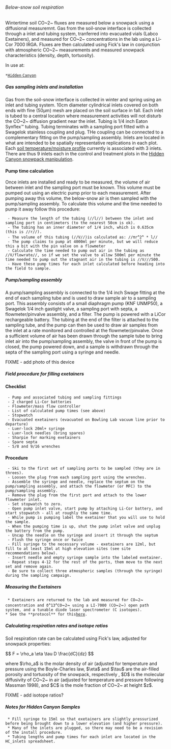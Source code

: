 ###### Below-snow soil respiration

Wintertime soil CO~2~ fluxes are measured below a snowpack using a
diffusional measuremnt. Gas from the soil-snow interface is collected
through a inlet and tubing system, tranferred into evacuated vials
(Labco Exetainers), and measured for CO~2~ concentrations in the lab
using a Li-Cor 7000 IRGA. Fluxes are then calculated using Fick's law in
conjunction with atmospheric CO~2~ measurements and measured snowpack
characteristics (density, depth, tortuosity).

In use at:

` * `[`Hidden` `Canyon`](hc_ecohydrology:soilresplog_1)

##### Gas sampling inlets and installation

Gas from the soil-snow interface is collected in winter and spring using
an inlet and tubing system. 10cm diameter cylindrical inlets covered on
both ends with fine (50μm) mesh are placed on the soil surface in fall.
Each inlet is tubed to a central location where measurement activities
will not disturb the CO~2~ diffusion gradient near the inlet. Tubing is
1/4 inch Eaton Synflex™ tubing. Tubing terminates with a sampling port
fitted with a Swagelok stainless coupling and plug. THe coupling can be
connected to a complementary fitting on the pump/sampling assembly.
Inlets are located in what are intended to be spatially representative
replications in each plot. Each [soil temperature/moisture
profile](hiddencanyon:soilprofiles) currently is associated
with 3 inlets. There are thus 9 inlets each in the control and treatment
plots in the [Hidden Canyon snowpack
manipulation](hiddencanyon:snowmeltdesign).

#### Pump time calculation

Once inlets are installed and ready to be measured, the volume of air
between inlet and the sampling port must be known. This volume must be
pumped out using an electric pump prior to each measurement. After
pumping away this volume, the below-snow air is then sampled with the
pump/sampling assembly. To calculate this volume and the time needed to
pump it away follow this procedure:

` - Measure the length of the tubing (//l//) between the inlet and sampling port in centimeters (to the nearest 50cm is ok).`\
` - The tubing has an inner diameter of 1/4 inch, which is 0.635cm (this is //r//).`\
` - The volume of this tubing (//V//)is calculated as: //πr`^`2`^` * l//`\
` - The pump claims to pump at 4000ml per minute, but we will reduce this a bit with the pin valve on a flowmeter`\
` - Calculate the time needed to pump out air in the tubing as //V/flowrate//, so if we set the valve to allow 500ml per minute the time needed to pump out the stagnant air in the tubing is //V///500.`\
` - Have these pump times for each inlet calculated before heading into the field to sample.`

##### Pump/sampling assembly

A pump/sampling assembly is connected to the 1/4 inch Swage fitting at
the end of each sampling tube and is used to draw sample air to a
sampling port. This assembly consists of a small diaphragm pump (KNF
UNMP50), a Swagelok 1/4 inch gastight valve, a sampling port with septa,
a flowmeter/pinvalve assembly, and a filter. The pump is powered with a
LiCor rechargeable battery. The tubing at the end of the filter is
attached to the sampling tube, and the pump can then be used to draw air
samples from the inlet at a rate monitored and controlled at the
flowmeter/pinvalve. Once a sufficient volume of air has been drawn
through the sample tube to bring inlet air into the pump/sampling
assembly, the valve in front of the pump is closed, the pump powered
down, and a sample is withdrawn through the septa of the sampling port
using a syringe and needle.

FIXME - add photo of this device

##### Field procedure for filling exetainers

#### Checklist

` - Pump and associated tubing and sampling fittings`\
` - 2 charged Li-Cor batteries`\
` - Flowmeter/mass flow controller`\
` - List of calculated pump times (see above)`\
` - Stopwatch`\
` - Evacuated exetainers (evacuated on Bowling Lab vacuum line prior to departure)`\
` - Luer-lock 20ml+ syringe`\
` - Luer-lock needles (bring spares)`\
` - Sharpie for marking exetainers`\
` - Spare septa`\
` - 5/8 and 9/16 wrenches`

#### Procedure

` - Ski to the first set of sampling ports to be sampled (they are in threes).`\
` - Loosen the plug from each sampling port using the wrenches.`\
` - Assemble the syringe and needle, replace the septum on the pump/sampling assembly, and attach the flowmeter (or MFC) to the pump/sampling assembly.`\
` - Remove the plug from the first port and attach to the lower flowmeter inlet.`\
` - Set stopwatch to zero.`\
` - Open pump inlet valve, start pump by attaching Li-Cor battery, and start stopwatch - all at roughly the same time.`\
` - While pump is pumping label the exetainer that you will use to hold the sample.`\
` - When the pumping time is up, shut the pump inlet valve and unplug the battery from the pump.`\
` - Uncap the needle on the syringe and insert it through the septum`\
` - Flush the syringe once or twice`\
` - Fill syringe to the necessary volume - exetainers are 12ml, but fill to at least 15ml at high elevation sites (see site recommendations below).`\
` - Insert needle and empty syringe sample into the labeled exetainer.`\
` - Repeat steps 4-12 for the rest of the ports, them move to the next set and remove again.`\
` - Be sure to collect three atmospheric samples (through the syringe) during the sampling campaign.`

##### Measuring the Exetainers

` * Exetainers are returned to the lab and measured for CO`~`2`~` concentration and δ`^`13`^`CO`~`2`~` using a LI-7000 (CO`~`2`~`) open path system, and a tunable diode laser spectrometer (C isotopes).`\
` * See the **protocol** for this `[`here`](procedures:exetainer_CO2)`.`

##### Calculating respiration rates and isotope ratios

Soil respiration rate can be calculated using Fick's law, adjusted for
snowpack properties:

\$\$ F = \\rho\_a \\eta \\tau D \\frac{dC}{dz} \$\$

where \$\\rho\_a\$ is the molar density of air (adjusted for temperature
and pressure using the Boyle-Charles law, \$\\eta\$ and \$\\tau\$ are
the air-filled porosity and tortuosity of the snowpack, respectively ,
\$D\$ is the molecular diffusivity of CO~2~ in air (adjusted for
temperature and pressure following Massman 1998), and \$C\$ is the mole
fraction of CO~2~ at height \$z\$.

FIXME - add isotope ratios?

##### Notes for Hidden Canyon Samples

` * Fill syringe to 15ml so that exetainers are slightly pressurized before being brought down to a lower elevation (and higher pressure).`\
` * Many of the inlets are plugged, so there may need to be a revision of the install procedure.`\
` * Tubing lengths and pump times for each inlet are located in the HC_inlets spreadsheet.`

